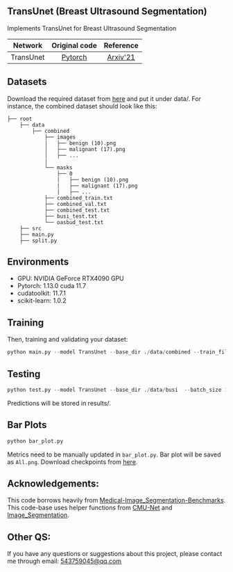 ## TransUnet (Breast Ultrasound Segmentation)
Implements TransUnet for Breast Ultrasound Segmentation

|     Network     |                        Original code                         |                          Reference                           |
| :-------------: | :----------------------------------------------------------: | :----------------------------------------------------------: |
|    TransUnet    |      [Pytorch](https://github.com/Beckschen/TransUNet)       |       [Arxiv'21](https://arxiv.org/pdf/2102.04306.pdf)       |

## Datasets

Download the required dataset from [here](https://drive.google.com/drive/folders/1vGGN60RbPdRD1mKOE3hmvCYFjEaBBwN-?usp=sharing) and put it under data/. For instance, the combined dataset should look like this:

```
├── root
    ├── data
        ├── combined
            ├── images
            |   ├── benign (10).png
            │   ├── malignant (17).png
            │   ├── ...
            |
            └── masks
                ├── 0
                |   ├── benign (10).png
                |   ├── malignant (17).png
                |   ├── ...
            ├── combined_train.txt
            ├── combined_val.txt
            ├── combined_test.txt
            ├── busi_test.txt
            └── oasbud_test.txt
    ├── src
    ├── main.py
    ├── split.py
```

## Environments

- GPU: NVIDIA GeForce RTX4090 GPU
- Pytorch: 1.13.0 cuda 11.7
- cudatoolkit: 11.7.1
- scikit-learn: 1.0.2

## Training

Then, training and validating your dataset:

```python
python main.py --model TransUnet --base_dir ./data/combined --train_file_dir combined_train.txt --val_file_dir combined_val.txt --base_lr 0.01 --epoch 300 --batch_size 8
```

## Testing

```python
python test.py --model TransUnet --base_dir ./data/busi  --batch_size 1 --test_file_dir busi_test.txt --ckpt ./checkpoint/[checkpoint]
```
Predictions will be stored in results/.
## Bar Plots

```python
python bar_plot.py
```

Metrics need to be manually updated in ```bar_plot.py```. Bar plot will be saved as ```All.png```.
Download checkpoints from [here](https://drive.google.com/drive/folders/1hh24cJbeBt5yol8UwkjxyI1iyAfUVrcM?usp=sharing).

## Acknowledgements:

This code borrows heavily from [Medical-Image_Segmentation-Benchmarks](https://github.com/FengheTan9/Medical-Image-Segmentation-Benchmarks). This code-base uses helper functions from [CMU-Net](https://github.com/FengheTan9/CMU-Net) and [Image_Segmentation](https://github.com/LeeJunHyun/Image_Segmentation).

## Other QS:

If you have any questions or suggestions about this project, please contact me through email: 543759045@qq.com
